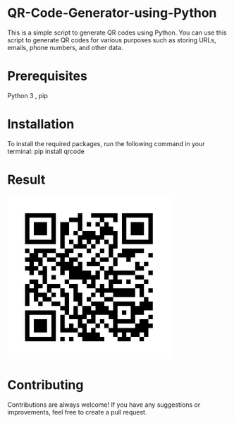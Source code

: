 # QR-Code-Generator-using-Python
This is a simple script to generate QR codes using Python. You can use this script to generate QR codes for various purposes such as storing URLs, emails, phone numbers, and other data.

# Prerequisites

Python 3 , pip

# Installation
To install the required packages, run the following command in your terminal:
pip install qrcode

# Result
![result](https://github.com/Sanketarali/QR-Code-Generator-using-Python/blob/main/qr_code/sanket_arali_linkedin.jpg)


# Contributing
Contributions are always welcome! If you have any suggestions or improvements, feel free to create a pull request.


